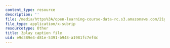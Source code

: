 ```yaml
---
content_type: resource
description: ''
file: /media/https%3A/open-learning-course-data-rc.s3.amazonaws.com/21g-101-chinese-i-regular-fall-2014/e9d389e4d81e5391b948a1981fc7ef4c_hNUoYTJl3j4.vtt
file_type: application/x-subrip
resourcetype: Other
title: 3play caption file
uid: e9d389e4-d81e-5391-b948-a1981fc7ef4c
---
```


